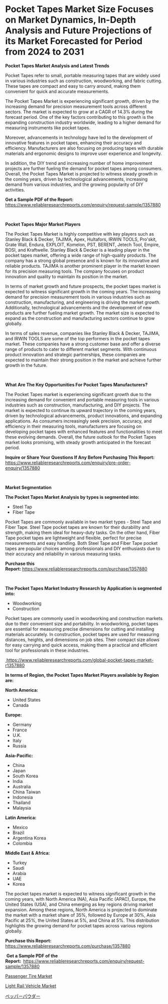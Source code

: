 <p><h1>Pocket Tapes Market Size Focuses on Market Dynamics, In-Depth Analysis and Future Projections of its Market Forecasted for Period from 2024 to 2031</h1></p><p><strong>Pocket Tapes Market Analysis and Latest Trends</strong></p>
<p><p>Pocket Tapes refer to small, portable measuring tapes that are widely used in various industries such as construction, woodworking, and fabric cutting. These tapes are compact and easy to carry around, making them convenient for quick and accurate measurements.</p><p>The Pocket Tapes Market is experiencing significant growth, driven by the increasing demand for precision measurement tools across different sectors. The market is expected to grow at a CAGR of 14.3% during the forecast period. One of the key factors contributing to this growth is the expanding construction industry worldwide, leading to a higher demand for measuring instruments like pocket tapes.</p><p>Moreover, advancements in technology have led to the development of innovative features in pocket tapes, enhancing their accuracy and efficiency. Manufacturers are also focusing on producing tapes with durable materials and ergonomic designs to improve user experience and longevity.</p><p>In addition, the DIY trend and increasing number of home improvement projects are further fueling the demand for pocket tapes among consumers. Overall, the Pocket Tapes Market is projected to witness steady growth in the coming years, driven by technological advancements, increasing demand from various industries, and the growing popularity of DIY activities.</p></p>
<p><strong>Get a Sample PDF of the Report:&nbsp;</strong> <a href="https://www.reliableresearchreports.com/enquiry/request-sample/1357880">https://www.reliableresearchreports.com/enquiry/request-sample/1357880</a></p>
<p>&nbsp;</p>
<p><strong>Pocket Tapes Major Market Players</strong></p>
<p><p>The Pocket Tapes Market is highly competitive with key players such as Stanley Black & Decker, TAJIMA, Apex, Hultafors, IRWIN TOOLS, Pro'skit, Grate Wall, Endura, EXPLOIT, Komelon, PST, BERENT, Jetech Tool, Empire, BOSI, and Kraftwelle. Stanley Black & Decker is a leading player in the pocket tapes market, offering a wide range of high-quality products. The company has a strong global presence and is known for its innovative and reliable products. TAJIMA is another prominent player in the market known for its precision measuring tools. The company focuses on product innovation and quality to maintain its position in the market.</p><p>In terms of market growth and future prospects, the pocket tapes market is expected to witness significant growth in the coming years. The increasing demand for precision measurement tools in various industries such as construction, manufacturing, and engineering is driving the market growth. Additionally, technological advancements and the development of new products are further fueling market growth. The market size is expected to expand as the construction and manufacturing sectors continue to grow globally.</p><p>In terms of sales revenue, companies like Stanley Black & Decker, TAJIMA, and IRWIN TOOLS are some of the top performers in the pocket tapes market. These companies have a strong customer base and offer a diverse range of products to cater to different market segments. With continuous product innovation and strategic partnerships, these companies are expected to maintain their strong position in the market and achieve further growth in the future.</p></p>
<p>&nbsp;</p>
<p><strong>What Are The Key Opportunities For Pocket Tapes Manufacturers?</strong></p>
<p><p>The Pocket Tapes market is experiencing significant growth due to the increasing demand for convenient and portable measuring tools in various industries such as construction, manufacturing, and DIY projects. The market is expected to continue its upward trajectory in the coming years, driven by technological advancements, product innovations, and expanding applications. As consumers increasingly seek precision, accuracy, and efficiency in their measuring tools, manufacturers are focusing on developing pocket tapes with enhanced features and functionalities to meet these evolving demands. Overall, the future outlook for the Pocket Tapes market looks promising, with steady growth anticipated in the forecast period.</p></p>
<p><strong>Inquire or Share Your Questions If Any Before Purchasing This Report:</strong> <a href="https://www.reliableresearchreports.com/enquiry/pre-order-enquiry/1357880">https://www.reliableresearchreports.com/enquiry/pre-order-enquiry/1357880</a></p>
<p>&nbsp;</p>
<p><strong>Market Segmentation</strong></p>
<p><strong>The Pocket Tapes Market Analysis by types is segmented into:</strong></p>
<p><ul><li>Steel Tap</li><li>Fiber Tape</li></ul></p>
<p><p>Pocket Tapes are commonly available in two market types - Steel Tape and Fiber Tape. Steel Tape pocket tapes are known for their durability and strength, making them ideal for heavy-duty tasks. On the other hand, Fiber Tape pocket tapes are lightweight and flexible, perfect for precise measurements and easy handling. Both Steel Tape and Fiber Tape pocket tapes are popular choices among professionals and DIY enthusiasts due to their accuracy and reliability in various measuring tasks.</p></p>
<p><strong>Purchase this Report:&nbsp;</strong><a href="https://www.reliableresearchreports.com/purchase/1357880">https://www.reliableresearchreports.com/purchase/1357880</a></p>
<p>&nbsp;</p>
<p><strong>The Pocket Tapes Market Industry Research by Application is segmented into:</strong></p>
<p><ul><li>Woodworking</li><li>Construction</li></ul></p>
<p><p>Pocket tapes are commonly used in woodworking and construction markets due to their convenient size and portability. In woodworking, pocket tapes are essential for measuring precise dimensions for cutting and installing materials accurately. In construction, pocket tapes are used for measuring distances, heights, and dimensions on job sites. Their compact size allows for easy carrying and quick access, making them a practical and efficient tool for professionals in these industries.</p></p>
<p><a href="https://www.reliableresearchreports.com/global-pocket-tapes-market-r1357880">&nbsp;https://www.reliableresearchreports.com/global-pocket-tapes-market-r1357880</a></p>
<p><strong>In terms of Region, the Pocket Tapes Market Players available by Region are:</strong></p>
<p>
    <p> <strong> North America: </strong>
        <ul>
            <li>United States</li>
            <li>Canada</li>
        </ul>
        </p> 
    <p> <strong> Europe: </strong>
        <ul>
            <li>Germany</li>
            <li>France</li>
            <li>U.K.</li>
            <li>Italy</li>
            <li>Russia</li>
        </ul>
        </p> 
    <p> <strong> Asia-Pacific: </strong>
        <ul>
            <li>China</li>
            <li>Japan</li>
            <li>South Korea</li>
            <li>India</li>
            <li>Australia</li>
            <li>China Taiwan</li>
            <li>Indonesia</li>
            <li>Thailand</li>
            <li>Malaysia</li>
        </ul>
        </p> 
    <p> <strong> Latin America: </strong>
        <ul>
            <li>Mexico</li>
            <li>Brazil</li>
            <li>Argentina Korea</li>
            <li>Colombia</li>
        </ul>
        </p> 
    <p> <strong> Middle East & Africa: </strong>
        <ul>
            <li>Turkey</li>
            <li>Saudi</li>
            <li>Arabia</li>
            <li>UAE</li>
            <li>Korea</li>
        </ul>
    </p>
    </p>
<p><p>The pocket tapes market is expected to witness significant growth in the coming years, with North America (NA), Asia Pacific (APAC), Europe, the United States (USA), and China emerging as key regions driving market expansion. Among these regions, North America is projected to dominate the market with a market share of 35%, followed by Europe at 30%, Asia Pacific at 25%, the United States at 5%, and China at 5%. This distribution highlights the growing demand for pocket tapes across various regions globally.</p></p>
<p><strong>Purchase this Report: </strong><a href="https://www.reliableresearchreports.com/purchase/1357880">https://www.reliableresearchreports.com/purchase/1357880</a></p>
<p>&nbsp;<strong>Get a Sample PDF of the Report:&nbsp;&nbsp;</strong><a href="https://www.reliableresearchreports.com/enquiry/request-sample/1357880">https://www.reliableresearchreports.com/enquiry/request-sample/1357880</a></p>
<p><strong></strong></p>
<p><p><a href="https://www.linkedin.com/pulse/passenger-tire-market-size-evaluating-its-trends-growth-knewf?trackingId=EVDn4AuYGt5KrS1HjEmXSA%3D%3D">Passenger Tire Market</a></p><p><a href="https://www.linkedin.com/pulse/light-rail-vehicle-market-size-examines-its-scope-primary-focus-6vvkf?trackingId=HxTUrUS%2BoBXZS8wIe7FTXw%3D%3D">Light Rail Vehicle Market</a></p><p><a href="https://github.com/one-cool-chick/Market-Research-Report-List-1/blob/main/437615122042.md">ペッパーパウダー</a></p></p>